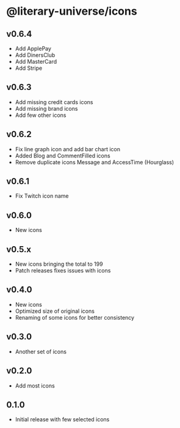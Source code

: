 # @literary-universe/icons

## v0.6.4

- Add ApplePay
- Add DinersClub
- Add MasterCard
- Add Stripe

## v0.6.3

- Add missing credit cards icons
- Add missing brand icons
- Add few other icons

## v0.6.2

- Fix line graph icon and add bar chart icon
- Added Blog and CommentFilled icons
- Remove duplicate icons Message and AccessTime (Hourglass)

## v0.6.1

- Fix Twitch icon name

## v0.6.0

- New icons

## v0.5.x

- New icons bringing the total to 199
- Patch releases fixes issues with icons

## v0.4.0

- New icons
- Optimized size of original icons
- Renaming of some icons for better consistency

## v0.3.0

- Another set of icons

## v0.2.0

- Add most icons

## 0.1.0

- Initial release with few selected icons
